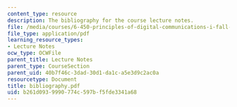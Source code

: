 ```yaml
---
content_type: resource
description: The bibliography for the course lecture notes.
file: /media/courses/6-450-principles-of-digital-communications-i-fall-2006/b261d0939990774c597bf5fde3341a68_bibliography.pdf
file_type: application/pdf
learning_resource_types:
- Lecture Notes
ocw_type: OCWFile
parent_title: Lecture Notes
parent_type: CourseSection
parent_uid: 40b7f46c-3dad-30d1-da1c-a5e3d9c2ac0a
resourcetype: Document
title: bibliography.pdf
uid: b261d093-9990-774c-597b-f5fde3341a68
---
```

